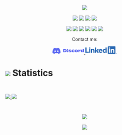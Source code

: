 <p align="center">
  <img src="https://readme-typing-svg.herokuapp.com?lines=Hi,+I'm+Ruchit.;I+love+open-source.;I+love+coding;I+love+learning.;I+love+competitive+programming;&center=true&width=500&height=50">
</p>


<p>
<div align="center">
  <img src="https://img.shields.io/badge/Python-3670A0?style=for-the-badge&logo=python&logoColor=ffdd54">
  <img src="https://img.shields.io/badge/JavaScript-000000.svg?style=for-the-badge&logo=javascript&logoColor=F7E017">
  <img src="https://img.shields.io/badge/HTML5-F26624.svg?style=for-the-badge&logo=html5&logoColor=white">
  <img src="https://img.shields.io/badge/CSS-2465F1.svg?style=for-the-badge&logo=CSS3&logoColor=white">
</div>
</p>

<p>
<div align="center">
  <img src="https://img.shields.io/badge/C-black?style=for-the-badge&logo=C&logoColor=white">
  <img src="https://img.shields.io/badge/C++-%23092E20.svg?style=for-the-badge&logo=c++&logoColor=white">
  <img src="https://img.shields.io/badge/Java-%23121011.svg?style=for-the-badge&logo=Java&logoColor=white">
  <img src="https://img.shields.io/badge/Git-%23F05033.svg?style=for-the-badge&logo=git&logoColor=white">
  <img src="https://img.shields.io/badge/Bash Script-%23181717.svg?style=for-the-badge&logo=bash&logoColor=white">	
  <img src="https://img.shields.io/badge/Linux-%23F5792A.svg?style=for-the-badge&logo=Linux&logoColor=white">
</div>
</p>

<p align="center">Contact me:</p>
<p>
<div align="center">
	<a href="https://discord.com/users/1057349997617754122" rel="nofollow">
	 	<img alt="Ruchit Jagodara's Discord" width="100px" src="discord-logo-blue.svg" style="max-width: 100%;">
	</a>
	<a href="https://www.linkedin.com/in/ruchit-jagodara-8905b1279/" rel="nofollow">
  		<img alt="Ruchit Jagodara's LinkedIn" width="100px" src="https://github.com/RuchitJagodara/RuchitJagodara/blob/main/LI-Logo.png" style="max-width: 100%;">
	</a>
</div>
</p>

# <img src="https://media4.giphy.com/media/MIGbtLZoVjbl0bYbAd/giphy.gif?cid=ecf05e472t2h0i8d7dcjaoau9iqtchhr899hxmpxzzgc7lyw&rid=giphy.gif" width="30"> Statistics

<br/>
<p align="left">
  <a href="https://ruchitjagodara.github.io/Quarto-Website-Blog/">
    <img width="49.5%" src="https://github-readme-stats.vercel.app/api?username=RuchitJagodara&show_icons=true&include_all_commits=true&theme=radical&hide_border=true">
    <img width="49.5%" src="https://github-readme-streak-stats.herokuapp.com/?user=torrinworx&theme=radical&hide_border=true">		  
  </a>
</p>
<br>

<p align="center">
  <a href="https://ruchitjagodara.github.io/Quarto-Website-Blog/">
    <img width="49.5%" src="https://github-readme-stats.vercel.app/api/top-langs/?username=RuchitJagodara&theme=radical&bg_color=282828&hide_border=true&include_all_commits=true&count_private=true&layout=compact">
  </a>
</p>

<p align="center"><img src="https://profile-counter.glitch.me/{RuchitJagodara}/count.svg"></p>
